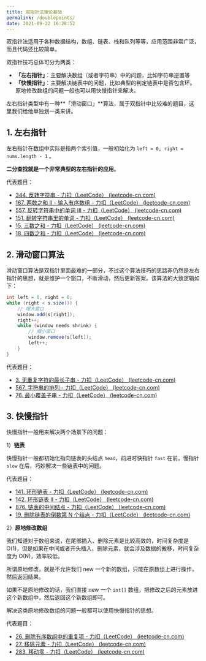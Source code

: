 ```yaml
---
title: 双指针法理论基础
permalink: /doublepoints/
date: 2021-09-22 16:28:52
---
```


双指针法适用于各种数据结构，数组、链表、栈和队列等等，应用范围非常广泛，而且代码还比较简单。

双指针技巧总体可分为两类：

- **「左右指针」**：主要解决数组（或者字符串）中的问题，比如字符串逆置等
- **「快慢指针」**：主要解决链表中的问题，比如典型的判定链表中是否包含环。原地修改数组的问题一般也可以用快慢指针来解决。

左右指针类型中有一种**「滑动窗口」**算法，属于双指针中比较难的题目，这里我们给他单独划一类来讲。

## 1. 左右指针

左右指针在数组中实际是指两个索引值，一般初始化为 `left = 0, right = nums.length - 1` 。

**二分查找就是一个非常典型的左右指针的应用**。

代表题目：

- [344. 反转字符串 - 力扣（LeetCode） (leetcode-cn.com)](https://leetcode-cn.com/problems/reverse-string/)
- [167. 两数之和 II - 输入有序数组 - 力扣（LeetCode） (leetcode-cn.com)](https://leetcode-cn.com/problems/two-sum-ii-input-array-is-sorted/)
- [557. 反转字符串中的单词 III - 力扣（LeetCode） (leetcode-cn.com)](https://leetcode-cn.com/problems/reverse-words-in-a-string-iii/)
- [151. 翻转字符串里的单词 - 力扣（LeetCode） (leetcode-cn.com)](https://leetcode-cn.com/problems/reverse-words-in-a-string/)
- [15. 三数之和 - 力扣（LeetCode） (leetcode-cn.com)](https://leetcode-cn.com/problems/3sum/)
- [18. 四数之和 - 力扣（LeetCode） (leetcode-cn.com)](https://leetcode-cn.com/problems/4sum/)

## 2. 滑动窗口算法

滑动窗口算法是双指针里面最难的一部分，不过这个算法技巧的思路非仍然是左右指针的思想，就是维护一个窗口，不断滑动，然后更新答案。该算法的大致逻辑如下：

```java
int left = 0, right = 0;
while (right < s.size()) {    
    // 增大窗口    
    window.add(s[right]);    
    right++;    
    while (window needs shrink) {        
        // 缩小窗口        
        window.remove(s[left]);        
        left++;    
    }
}
```

代表题目：

- [3. 无重复字符的最长子串 - 力扣（LeetCode） (leetcode-cn.com)](https://leetcode-cn.com/problems/longest-substring-without-repeating-characters/)
- [567. 字符串的排列 - 力扣（LeetCode） (leetcode-cn.com)](https://leetcode-cn.com/problems/permutation-in-string/)
- [76. 最小覆盖子串 - 力扣（LeetCode） (leetcode-cn.com)](https://leetcode-cn.com/problems/minimum-window-substring/)

## 3. 快慢指针

快慢指针一般用来解决两个场景下的问题：

1）**链表**

快慢指针一般都初始化指向链表的头结点 `head`，前进时快指针 `fast` 在前，慢指针 `slow` 在后，巧妙解决一些链表中的问题。

代表题目：

- [141. 环形链表 - 力扣（LeetCode） (leetcode-cn.com)](https://leetcode-cn.com/problems/linked-list-cycle/)
- [142. 环形链表 II - 力扣（LeetCode） (leetcode-cn.com)](https://leetcode-cn.com/problems/linked-list-cycle-ii/)
- [876. 链表的中间结点 - 力扣（LeetCode） (leetcode-cn.com)](https://leetcode-cn.com/problems/middle-of-the-linked-list/)
- [19. 删除链表的倒数第 N 个结点 - 力扣（LeetCode） (leetcode-cn.com)](https://leetcode-cn.com/problems/remove-nth-node-from-end-of-list/)

2）**原地修改数组**

我们知道对于数组来说，在尾部插入、删除元素是比较高效的，时间复杂度是 O(1)，但是如果在中间或者开头插入、删除元素，就会涉及数据的搬移，时间复杂度为 O(N)，效率较低。

所谓原地修改，就是不允许我们 new 一个新的数组，只能在原数组上进行操作，然后返回结果。

如果不是原地修改的话，我们直接 new 一个 `int[]` 数组，把修改之后的元素放进这个新数组中，然后返回这个新数组即可。

解决这类原地修改数组的问题一般都可以使用快慢指针的思想。

代表题目：

- [26. 删除有序数组中的重复项 - 力扣（LeetCode） (leetcode-cn.com)](https://leetcode-cn.com/problems/remove-duplicates-from-sorted-array/)
- [27. 移除元素 - 力扣（LeetCode） (leetcode-cn.com)](https://leetcode-cn.com/problems/remove-element/)
- [283. 移动零 - 力扣（LeetCode） (leetcode-cn.com)](https://leetcode-cn.com/problems/move-zeroes/)
